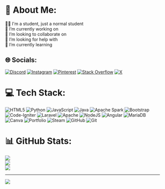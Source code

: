 # 💫 About Me:
👨‍🎓  I'm a student, just a normal student<br>🔭 I’m currently working on<br>👯 I’m looking to collaborate on<br>🤝 I’m looking for help with<br>🌱 I’m currently learning


## 🌐 Socials:
[![Discord](https://img.shields.io/badge/Discord-%237289DA.svg?logo=discord&logoColor=white)](https://discord.gg/Kamamachi#8793) [![Instagram](https://img.shields.io/badge/Instagram-%23E4405F.svg?logo=Instagram&logoColor=white)](https://instagram.com/armanw_2637) [![Pinterest](https://img.shields.io/badge/Pinterest-%23E60023.svg?logo=Pinterest&logoColor=white)](https://pinterest.com/Kamamachi) [![Stack Overflow](https://img.shields.io/badge/-Stackoverflow-FE7A16?logo=stack-overflow&logoColor=white)](https://stackoverflow.com/users/27253941) [![X](https://img.shields.io/badge/X-black.svg?logo=X&logoColor=white)](https://x.com/kamamachii) 

# 💻 Tech Stack:
![HTML5](https://img.shields.io/badge/html5-%23E34F26.svg?style=for-the-badge&logo=html5&logoColor=white) ![Python](https://img.shields.io/badge/python-3670A0?style=for-the-badge&logo=python&logoColor=ffdd54) ![JavaScript](https://img.shields.io/badge/javascript-%23323330.svg?style=for-the-badge&logo=javascript&logoColor=%23F7DF1E) ![Java](https://img.shields.io/badge/java-%23ED8B00.svg?style=for-the-badge&logo=openjdk&logoColor=white) ![Apache Spark](https://img.shields.io/badge/Apache%20Spark-FDEE21?style=for-the-badge&logo=apachespark&logoColor=black) ![Bootstrap](https://img.shields.io/badge/bootstrap-%238511FA.svg?style=for-the-badge&logo=bootstrap&logoColor=white) ![Code-Igniter](https://img.shields.io/badge/CodeIgniter-%23EF4223.svg?style=for-the-badge&logo=codeIgniter&logoColor=white) ![Laravel](https://img.shields.io/badge/laravel-%23FF2D20.svg?style=for-the-badge&logo=laravel&logoColor=white) ![Apache](https://img.shields.io/badge/apache-%23D42029.svg?style=for-the-badge&logo=apache&logoColor=white) ![NodeJS](https://img.shields.io/badge/node.js-6DA55F?style=for-the-badge&logo=node.js&logoColor=white) ![Angular](https://img.shields.io/badge/angular-%23DD0031.svg?style=for-the-badge&logo=angular&logoColor=white) ![MariaDB](https://img.shields.io/badge/MariaDB-003545?style=for-the-badge&logo=mariadb&logoColor=white) ![Canva](https://img.shields.io/badge/Canva-%2300C4CC.svg?style=for-the-badge&logo=Canva&logoColor=white) ![Portfolio](https://img.shields.io/badge/Portfolio-%23000000.svg?style=for-the-badge&logo=firefox&logoColor=#FF7139) ![Steam](https://img.shields.io/badge/steam-%23000000.svg?style=for-the-badge&logo=steam&logoColor=white) ![GitHub](https://img.shields.io/badge/github-%23121011.svg?style=for-the-badge&logo=github&logoColor=white) ![Git](https://img.shields.io/badge/git-%23F05033.svg?style=for-the-badge&logo=git&logoColor=white)
# 📊 GitHub Stats:
![](https://github-readme-stats.vercel.app/api?username=ArmanWijayaa&theme=dark&hide_border=false&include_all_commits=false&count_private=false)<br/>
![](https://github-readme-streak-stats.herokuapp.com/?user=ArmanWijayaa&theme=dark&hide_border=false)<br/>
![](https://github-readme-stats.vercel.app/api/top-langs/?username=ArmanWijayaa&theme=dark&hide_border=false&include_all_commits=false&count_private=false&layout=compact)

---
[![](https://visitcount.itsvg.in/api?id=ArmanWijayaa&icon=0&color=0)](https://visitcount.itsvg.in)

<!-- Proudly created with GPRM ( https://gprm.itsvg.in ) -->
